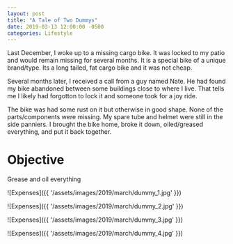 ```yaml
---
layout: post
title: "A Tale of Two Dummys"
date: 2019-03-13 12:00:00 -0500
categories: Lifestyle
---
```


Last December, I woke up to a missing cargo bike. It was locked to my patio and would remain missing for several months. It is a special bike of a unique brand/type. Its a long tailed, fat cargo bike and it was not cheap.

Several months later, I received a call from a guy named Nate. He had found my bike abandoned between some buildings close to where I live. That tells me I likely had forgotton to lock it and someone took for a joy ride. 

The bike was had some rust on it but otherwise in good shape. None of the parts/components were missing. My spare tube and helmet were still in the side panniers. I brought the bike home, broke it down, oiled/greased everything, and put it back together.

# Objective

Grease and oil everything

![Expenses]({{ '/assets/images/2019/march/dummy_1.jpg' }})

![Expenses]({{ '/assets/images/2019/march/dummy_2.jpg' }})

![Expenses]({{ '/assets/images/2019/march/dummy_3.jpg' }})

![Expenses]({{ '/assets/images/2019/march/dummy_4.jpg' }})

